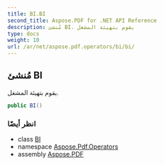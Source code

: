 ```yaml
---
title: BI.BI
second_title: Aspose.PDF for .NET API Reference
description: مُنشئ BI. يقوم بتهيئة المشغل
type: docs
weight: 10
url: /ar/net/aspose.pdf.operators/bi/bi/
---
```

## مُنشئ BI

يقوم بتهيئة المشغل.

```csharp
public BI()
```

### انظر أيضًا

* class [BI](../)
* namespace [Aspose.Pdf.Operators](../../../aspose.pdf.operators/)
* assembly [Aspose.PDF](../../../)